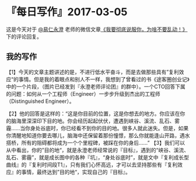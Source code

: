# 『每日写作』2017-03-05

这是今天对于 [@易仁永澄](http://weibo.com/u/1640237087)  老师的微信文章[《我要彻底说服你，为啥不要乱动！》](http://mp.weixin.qq.com/s/nvdym4OMVc2K2d0fqaiSlw)下的评论回复。

## 我的写作

【1】今天的文章主题讲述的是，不进行低水平奋斗，而是去做那些具有”复利效应“的事情。但是我的着眼点和别人不一样，我想到了曾看过的书《途客圈创业记》中的一个片段，（图片已经发到『永澄老师评论团』的群中）。一个CTO回答下属的问题：如何从一个工程师（Engineer）一步步升级到杰出的工程师（Distinguished Engineer）。

【2】他的回答是这样的：“这是你目前的位置，这是你想去的地方。你应该在你的脑海里深深印下目的地。你会经历起起伏伏，遭遇到峡谷、溪流、乱石、雾霾……当你身处谷底时，你已经看不到你的目的地。很多人就此迷失。但是，如果你清醒地知道你要去哪儿，脑海中还保留着那份憧憬，那么你就能逢山开路，遇水搭桥，所有的阻碍都将成为一个个里程碑，被踩在你的身后……”
【3】我们可以从中看出，你的”目的地“，就是永澄老师经常说的『目标』，遇到的“峡谷、溪流、乱石、雾霾”，就是成长图中的各种『坑』，“身处谷底时”，就是文中『复利成长型曲线』的『复利时间段T1』，只有我们心怀高远，才可以去坚持那些有『复利效应』的事情，最终达到”目的地“，实现自己的『目标』。